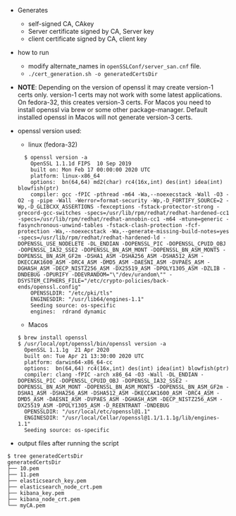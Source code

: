 * Generates
  * self-signed CA, CAkey
  * Server certificate signed by CA, Server key
  * client certificate signed by CA, client key
* how to run
  * modify alternate_names in `openSSLConf/server_san.cnf` file.
  * `./cert_generation.sh -o generatedCertsDir`

* **NOTE**: Depending on the version of openssl it may create version-1 certs only. version-1 certs may not work with some latest applications. On fedora-32, this creates version-3 certs. For Macos you need to install openssl via brew or some other package-manager. Default installed openssl in Macos will not generate version-3 certs.

* openssl version used:
  * linux (fedora-32)
  ```
    $ openssl version -a
      OpenSSL 1.1.1d FIPS  10 Sep 2019
      built on: Mon Feb 17 00:00:00 2020 UTC
      platform: linux-x86_64
      options:  bn(64,64) md2(char) rc4(16x,int) des(int) idea(int) blowfish(ptr)
      compiler: gcc -fPIC -pthread -m64 -Wa,--noexecstack -Wall -O3 -O2 -g -pipe -Wall -Werror=format-security -Wp,-D_FORTIFY_SOURCE=2 -Wp,-D_GLIBCXX_ASSERTIONS -fexceptions -fstack-protector-strong -grecord-gcc-switches -specs=/usr/lib/rpm/redhat/redhat-hardened-cc1 -specs=/usr/lib/rpm/redhat/redhat-annobin-cc1 -m64 -mtune=generic -fasynchronous-unwind-tables -fstack-clash-protection -fcf-protection -Wa,--noexecstack -Wa,--generate-missing-build-notes=yes -specs=/usr/lib/rpm/redhat/redhat-hardened-ld -DOPENSSL_USE_NODELETE -DL_ENDIAN -DOPENSSL_PIC -DOPENSSL_CPUID_OBJ -DOPENSSL_IA32_SSE2 -DOPENSSL_BN_ASM_MONT -DOPENSSL_BN_ASM_MONT5 -DOPENSSL_BN_ASM_GF2m -DSHA1_ASM -DSHA256_ASM -DSHA512_ASM -DKECCAK1600_ASM -DRC4_ASM -DMD5_ASM -DAESNI_ASM -DVPAES_ASM -DGHASH_ASM -DECP_NISTZ256_ASM -DX25519_ASM -DPOLY1305_ASM -DZLIB -DNDEBUG -DPURIFY -DDEVRANDOM="\"/dev/urandom\"" -DSYSTEM_CIPHERS_FILE="/etc/crypto-policies/back-ends/openssl.config"
      OPENSSLDIR: "/etc/pki/tls"
      ENGINESDIR: "/usr/lib64/engines-1.1"
      Seeding source: os-specific
      engines:  rdrand dynamic
  ```
  * Macos
  ```
  $ brew install openssl
  $ /usr/local/opt/openssl/bin/openssl version -a
    OpenSSL 1.1.1g  21 Apr 2020
    built on: Tue Apr 21 13:30:00 2020 UTC
    platform: darwin64-x86_64-cc
    options:  bn(64,64) rc4(16x,int) des(int) idea(int) blowfish(ptr)
    compiler: clang -fPIC -arch x86_64 -O3 -Wall -DL_ENDIAN -DOPENSSL_PIC -DOPENSSL_CPUID_OBJ -DOPENSSL_IA32_SSE2 -DOPENSSL_BN_ASM_MONT -DOPENSSL_BN_ASM_MONT5 -DOPENSSL_BN_ASM_GF2m -DSHA1_ASM -DSHA256_ASM -DSHA512_ASM -DKECCAK1600_ASM -DRC4_ASM -DMD5_ASM -DAESNI_ASM -DVPAES_ASM -DGHASH_ASM -DECP_NISTZ256_ASM -DX25519_ASM -DPOLY1305_ASM -D_REENTRANT -DNDEBUG
    OPENSSLDIR: "/usr/local/etc/openssl@1.1"
    ENGINESDIR: "/usr/local/Cellar/openssl@1.1/1.1.1g/lib/engines-1.1"
    Seeding source: os-specific
  ```

* output files after running the script
```
$ tree generatedCertsDir
generatedCertsDir
├── 10.pem
├── 11.pem
├── elasticsearch_key.pem
├── elasticsearch_node_crt.pem
├── kibana_key.pem
├── kibana_node_crt.pem
└── myCA.pem
```